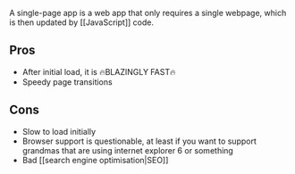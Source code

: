 A single-page app is a web app that only requires a single webpage, which is then updated by [[JavaScript]] code.

## Pros
- After initial load, it is 🔥BLAZINGLY FAST🔥
- Speedy page transitions

## Cons
- Slow to load initially
- Browser support is questionable, at least if you want to support grandmas that are using internet explorer 6 or something
- Bad [[search engine optimisation|SEO]]
